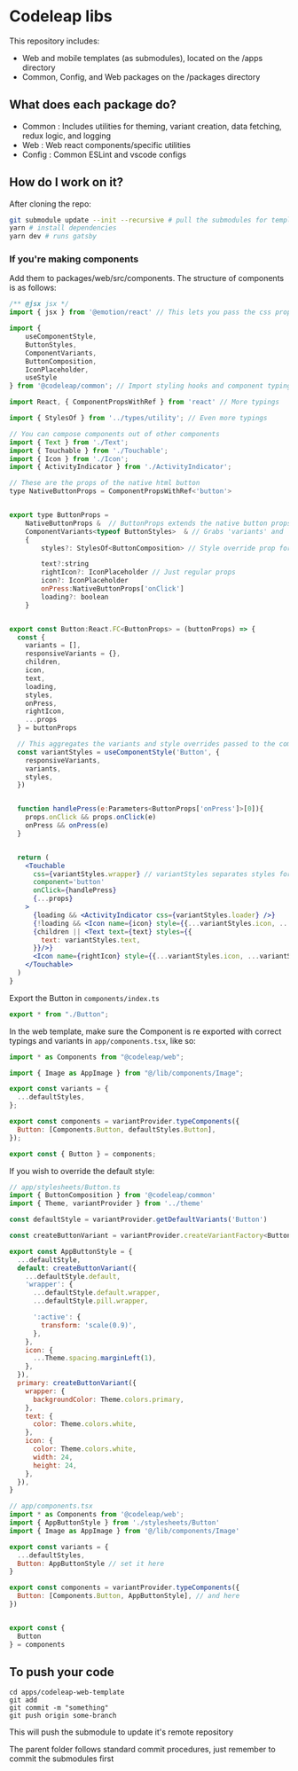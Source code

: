 # Codeleap libs

This repository includes:

- Web and mobile templates (as submodules), located on the /apps directory
- Common, Config, and Web packages on the /packages directory

## What does each package do?

- Common : Includes utilities for theming, variant creation, data fetching, redux logic, and logging
- Web : Web react components/specific utilities
- Config : Common ESLint and vscode configs

## How do I work on it?

After cloning the repo:

```bash
git submodule update --init --recursive # pull the submodules for templates
yarn # install dependencies
yarn dev # runs gatsby
```

### If you're making components

Add them to packages/web/src/components. The structure of components is as follows:

```jsx
/** @jsx jsx */
import { jsx } from '@emotion/react' // This lets you pass the css prop for styling

import {
    useComponentStyle,
    ButtonStyles,
    ComponentVariants,
    ButtonComposition,
    IconPlaceholder,
    useStyle
} from '@codeleap/common'; // Import styling hooks and component typings for variants

import React, { ComponentPropsWithRef } from 'react' // More typings

import { StylesOf } from '../types/utility'; // Even more typings

// You can compose components out of other components
import { Text } from './Text';
import { Touchable } from './Touchable';
import { Icon } from './Icon';
import { ActivityIndicator } from './ActivityIndicator';

// These are the props of the native html button
type NativeButtonProps = ComponentPropsWithRef<'button'>


export type ButtonProps =
    NativeButtonProps &  // ButtonProps extends the native button props
    ComponentVariants<typeof ButtonStyles>  & // Grabs 'variants' and 'responsiveVariants' prop typings for the button
    {
        styles?: StylesOf<ButtonComposition> // Style override prop for each part of the button

        text?:string
        rightIcon?: IconPlaceholder // Just regular props
        icon?: IconPlaceholder
        onPress:NativeButtonProps['onClick']
        loading?: boolean
    }


export const Button:React.FC<ButtonProps> = (buttonProps) => {
  const {
    variants = [],
    responsiveVariants = {},
    children,
    icon,
    text,
    loading,
    styles,
    onPress,
    rightIcon,
    ...props
  } = buttonProps

  // This aggregates the variants and style overrides passed to the component
  const variantStyles = useComponentStyle('Button', {
    responsiveVariants,
    variants,
    styles,
  })


  function handlePress(e:Parameters<ButtonProps['onPress']>[0]){
    props.onClick && props.onClick(e)
    onPress && onPress(e)
  }


  return (
    <Touchable
      css={variantStyles.wrapper} // variantStyles separates styles for each part of the component
      component='button'
      onClick={handlePress}
      {...props}
    >
      {loading && <ActivityIndicator css={variantStyles.loader} />}
      {!loading && <Icon name={icon} style={{...variantStyles.icon, ...variantStyles.leftIcon}}/>}
      {children || <Text text={text} styles={{
        text: variantStyles.text,
      }}/>}
      <Icon name={rightIcon} style={{...variantStyles.icon, ...variantStyles.rightIcon}}/>
    </Touchable>
  )
}
```

Export the Button in `components/index.ts`

```jsx
export * from "./Button";
```

In the web template, make sure the Component is re exported with correct typings and variants in `app/components.tsx`, like so:

```jsx
import * as Components from "@codeleap/web";

import { Image as AppImage } from "@/lib/components/Image";

export const variants = {
  ...defaultStyles,
};

export const components = variantProvider.typeComponents({
  Button: [Components.Button, defaultStyles.Button],
});

export const { Button } = components;
```

If you wish to override the default style:

```jsx
// app/stylesheets/Button.ts
import { ButtonComposition } from '@codeleap/common'
import { Theme, variantProvider } from '../theme'

const defaultStyle = variantProvider.getDefaultVariants('Button')

const createButtonVariant = variantProvider.createVariantFactory<ButtonComposition>()

export const AppButtonStyle = {
  ...defaultStyle,
  default: createButtonVariant({
    ...defaultStyle.default,
    'wrapper': {
      ...defaultStyle.default.wrapper,
      ...defaultStyle.pill.wrapper,

      ':active': {
        transform: 'scale(0.9)',
      },
    },
    icon: {
      ...Theme.spacing.marginLeft(1),
    },
  }),
  primary: createButtonVariant({
    wrapper: {
      backgroundColor: Theme.colors.primary,
    },
    text: {
      color: Theme.colors.white,
    },
    icon: {
      color: Theme.colors.white,
      width: 24,
      height: 24,
    },
  }),
}

// app/components.tsx
import * as Components from '@codeleap/web';
import { AppButtonStyle } from './stylesheets/Button'
import { Image as AppImage } from '@/lib/components/Image'

export const variants = {
  ...defaultStyles,
  Button: AppButtonStyle // set it here
}

export const components = variantProvider.typeComponents({
  Button: [Components.Button, AppButtonStyle], // and here
})


export const {
  Button
} = components

```

## To push your code

```
cd apps/codeleap-web-template
git add
git commit -m "something"
git push origin some-branch
```

This will push the submodule to update it's remote repository

The parent folder follows standard commit procedures, just remember to commit the submodules first
